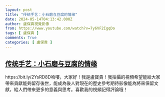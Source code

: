 ```yaml
---
layout: post
title: "传统手艺：小石磨与豆腐的情缘"
date: 2024-05-14T04:13:42.000Z
author: 盧保貴視覺影像
from: https://www.youtube.com/watch?v=7y6VF2IgqDo
tags: [ 盧保貴 ]
comments: True
categories: [ 盧保貴 ]
---
```

<!--1715660022000-->
[传统手艺：小石磨与豆腐的情缘](https://www.youtube.com/watch?v=7y6VF2IgqDo)
------

<div>
https://bit.ly/2YsRD8D哈嘍，大家好！我是盧寶貴！我拍攝的視頻希望能給大家帶來貢獻能夠留存後世，能成為後人對現在的歷史參考期待影像能為將來保留文獻，給人們帶來更多的意義與思考。喜歡我的視頻記得評論哦！
</div>
